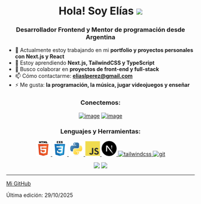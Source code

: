 <h1 align="center">Hola! Soy Elías <img height="40" src="https://emoji.gg/assets/emoji/7333-parrotdance.gif"></h1>
<h3 align="center">Desarrollador Frontend y Mentor de programación desde Argentina</h3>

- 🔭 Actualmente estoy trabajando en mi **portfolio y proyectos personales con Next.js y React**
- 🌱 Estoy aprendiendo **Next.js, TailwindCSS y TypeScript**
- 👯 Busco colaborar en **proyectos de front-end y full-stack**
- 📫 Cómo contactarme: **eliaslperez@gmail.com**
- ⚡ Me gusta: **la programación, la música, jugar videojuegos y enseñar**

<h3 align="center">Conectemos:</h3>
<div align="center">
  
  [![image](https://img.shields.io/badge/LinkedIn-0077B5?style=for-the-badge&logo=linkedin&logoColor=white)](https://www.linkedin.com/in/perezelias/)
[![image](https://img.shields.io/badge/Gmail-D14836?style=for-the-badge&logo=gmail&logoColor=white)](mailto:eg378556@gmail.com)

</div>

<h3 align="center">Lenguajes y Herramientas:</h3>

<p align="center"> 
  <a href="https://www.w3.org/html/" target="_blank"> 
    <img src="https://raw.githubusercontent.com/devicons/devicon/master/icons/html5/html5-original-wordmark.svg" alt="html5" width="40" height="40"/> 
  </a>
  <a href="https://www.w3schools.com/css/" target="_blank"> 
    <img src="https://raw.githubusercontent.com/devicons/devicon/master/icons/css3/css3-original-wordmark.svg" alt="css3" width="40" height="40"/> 
  </a> 
  <a href="https://www.python.org" target="_blank"> 
    <img src="https://raw.githubusercontent.com/devicons/devicon/master/icons/python/python-original.svg" alt="python" width="40" height="40"/> 
  </a>  
  <a href="https://developer.mozilla.org/en-US/docs/Web/JavaScript" target="_blank"> 
    <img src="https://raw.githubusercontent.com/devicons/devicon/master/icons/javascript/javascript-original.svg" alt="javascript" width="40" height="40"/> 
  </a> 
  <a href="https://nextjs.org/" target="_blank"> 
    <img src="https://raw.githubusercontent.com/devicons/devicon/master/icons/nextjs/nextjs-original.svg" alt="nextjs" width="40" height="40"/> 
  </a>
  <a href="https://tailwindcss.com/" target="_blank"> 
    <img src="https://www.vectorlogo.zone/logos/tailwindcss/tailwindcss-icon.svg" alt="tailwindcss" width="40" height="40"/> 
  </a>
  <a href="https://git-scm.com/" target="_blank"> 
    <img src="https://www.vectorlogo.zone/logos/git-scm/git-scm-icon.svg" alt="git" width="40" height="40"/> 
  </a>
</p>

<p align= "center">
  <img height= "150" src="https://github-readme-stats.vercel.app/api?username=eliaslperez&theme=react&show_icons=true&include_all_commits=true" />
  <img height= "150" src="https://github-readme-stats.vercel.app/api/top-langs/?username=eliaslperez&theme=react&layout=compact" />
</p>

------

[Mi GitHub](https://github.com/eliaslperez)

Última edición: 29/10/2025
